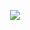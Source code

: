 

<p align="center">
  <a href="https://skillicons.dev">
    <img src="https://skillicons.dev/icons?i=github,html,js,lua,nuxtjs,nodejs,ps,py,git,rust,tailwind,vscode,vue" />
  </a>
</p>
